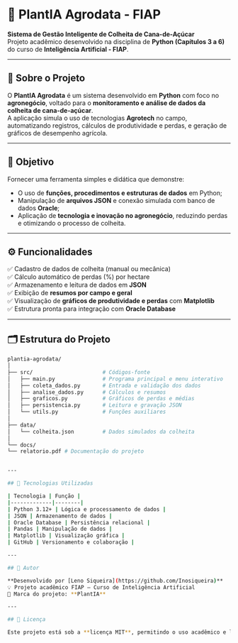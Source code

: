 # 🌾 PlantIA Agrodata - FIAP

**Sistema de Gestão Inteligente de Colheita de Cana-de-Açúcar**  
Projeto acadêmico desenvolvido na disciplina de **Python (Capítulos 3 a 6)** do curso de **Inteligência Artificial - FIAP**.  

---

## 📘 Sobre o Projeto

O **PlantIA Agrodata** é um sistema desenvolvido em **Python** com foco no **agronegócio**, voltado para o **monitoramento e análise de dados da colheita de cana-de-açúcar**.  
A aplicação simula o uso de tecnologias **Agrotech** no campo, automatizando registros, cálculos de produtividade e perdas, e geração de gráficos de desempenho agrícola.

---

## 🧠 Objetivo

Fornecer uma ferramenta simples e didática que demonstre:
- O uso de **funções, procedimentos e estruturas de dados** em Python;
- Manipulação de **arquivos JSON** e conexão simulada com banco de dados **Oracle**;
- Aplicação de **tecnologia e inovação no agronegócio**, reduzindo perdas e otimizando o processo de colheita.

---

## ⚙️ Funcionalidades

✅ Cadastro de dados de colheita (manual ou mecânica)  
✅ Cálculo automático de perdas (%) por hectare  
✅ Armazenamento e leitura de dados em **JSON**  
✅ Exibição de **resumos por campo e geral**  
✅ Visualização de **gráficos de produtividade e perdas** com **Matplotlib**  
✅ Estrutura pronta para integração com **Oracle Database**

---

## 🗂️ Estrutura do Projeto

```bash
plantia-agrodata/
│
├── src/                      # Códigos-fonte
│   ├── main.py               # Programa principal e menu interativo
│   ├── coleta_dados.py       # Entrada e validação dos dados
│   ├── analise_dados.py      # Cálculos e resumos
│   ├── graficos.py           # Gráficos de perdas e médias
│   ├── persistencia.py       # Leitura e gravação JSON
│   └── utils.py              # Funções auxiliares
│
├── data/
│   └── colheita.json         # Dados simulados da colheita
│
└── docs/
└── relatorio.pdf # Documentação do projeto


---

## 🧩 Tecnologias Utilizadas

| Tecnologia | Função |
|-------------|--------|
| Python 3.12+ | Lógica e processamento de dados |
| JSON | Armazenamento de dados |
| Oracle Database | Persistência relacional |
| Pandas | Manipulação de dados |
| Matplotlib | Visualização gráfica |
| GitHub | Versionamento e colaboração |

---

## 👤 Autor

**Desenvolvido por [Leno Siqueira](https://github.com/Inosiqueira)**  
💡 Projeto acadêmico FIAP — Curso de Inteligência Artificial  
🌱 Marca do projeto: **PlantIA**

---

## 📜 Licença

Este projeto está sob a **licença MIT**, permitindo o uso acadêmico e livre, desde que os créditos sejam mantidos.
